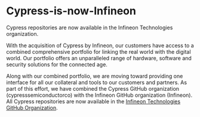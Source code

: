 # Cypress-is-now-Infineon
Cypress repositories are now available in the Infineon Technologies organization.

With the acquisition of Cypress by Infineon, our customers have access to a combined comprehensive portfolio for linking the real world with the digital world.
Our portfolio offers an unparalleled range of hardware, software and security solutions for the connected age.

Along with our combined portfolio, we are moving toward providing one interface for all our collateral and tools to our customers and partners.
As part of this effort, we have combined the Cypress GitHub organization (cypresssemiconductorco) with the Infineon GitHub organization (Infineon). All Cypress repositories are now available in the [Infineon Technologies GitHub Organization](https://github.com/Infineon).
